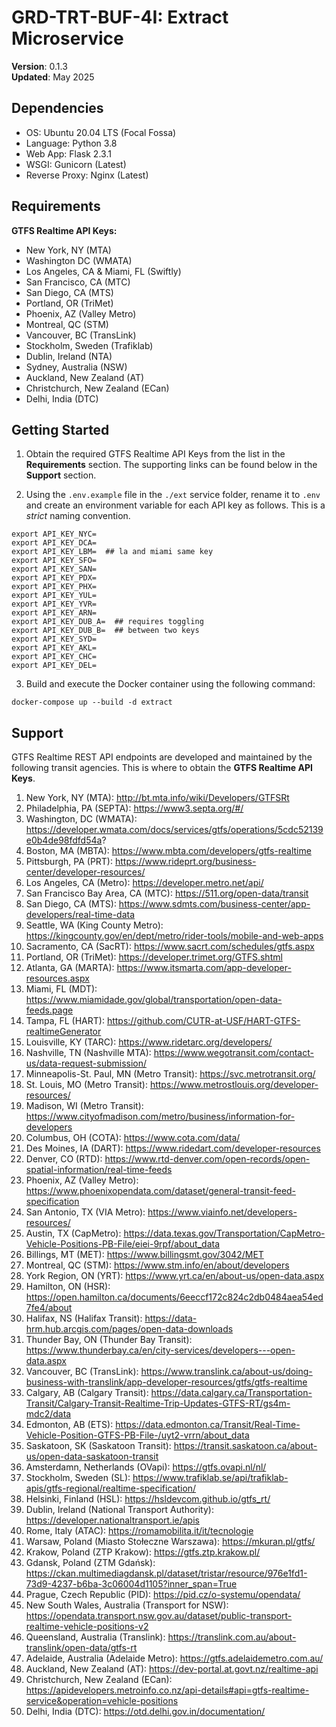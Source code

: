 # GRD-TRT-BUF-4I: Extract Microservice

__Version__: 0.1.3<br>
__Updated__: May 2025

## Dependencies
- OS: Ubuntu 20.04 LTS (Focal Fossa)
- Language: Python 3.8 
- Web App: Flask 2.3.1
- WSGI: Gunicorn (Latest)
- Reverse Proxy: Nginx (Latest)

## Requirements
__GTFS Realtime API Keys:__
- New York, NY (MTA)
- Washington DC (WMATA)
- Los Angeles, CA & Miami, FL (Swiftly)
- San Francisco, CA (MTC)
- San Diego, CA (MTS)
- Portland, OR (TriMet)
- Phoenix, AZ (Valley Metro)
- Montreal, QC (STM)
- Vancouver, BC (TransLink)
- Stockholm, Sweden (Trafiklab)
- Dublin, Ireland (NTA)
- Sydney, Australia (NSW)
- Auckland, New Zealand (AT)
- Christchurch, New Zealand (ECan)
- Delhi, India (DTC)

## Getting Started
1. Obtain the required GTFS Realtime API Keys from the list in the __Requirements__ section. The supporting links can be found below in the __Support__ section.

2. Using the `.env.example` file in the `./ext` service folder, rename it to `.env` and create an environment variable for each API key as follows. This is a _strict_ naming convention.
```
export API_KEY_NYC=
export API_KEY_DCA=
export API_KEY_LBM=  ## la and miami same key
export API_KEY_SFO=
export API_KEY_SAN=
export API_KEY_PDX=
export API_KEY_PHX=
export API_KEY_YUL=
export API_KEY_YVR=
export API_KEY_ARN=
export API_KEY_DUB_A=  ## requires toggling 
export API_KEY_DUB_B=  ## between two keys
export API_KEY_SYD=
export API_KEY_AKL=
export API_KEY_CHC=
export API_KEY_DEL=
```

3. Build and execute the Docker container using the following command:
```
docker-compose up --build -d extract
```

## Support
GTFS Realtime REST API endpoints are developed and maintained by the following transit agencies. This is where to obtain the __GTFS Realtime API Keys__.

1. New York, NY (MTA): http://bt.mta.info/wiki/Developers/GTFSRt
2. Philadelphia, PA (SEPTA): https://www3.septa.org/#/
3. Washington, DC (WMATA): https://developer.wmata.com/docs/services/gtfs/operations/5cdc52139e0b4de98fdfd54a?
4. Boston, MA (MBTA): https://www.mbta.com/developers/gtfs-realtime
5. Pittsburgh, PA (PRT): https://www.rideprt.org/business-center/developer-resources/
6. Los Angeles, CA (Metro): https://developer.metro.net/api/
7. San Francisco Bay Area, CA (MTC): https://511.org/open-data/transit
8. San Diego, CA (MTS): https://www.sdmts.com/business-center/app-developers/real-time-data
9. Seattle, WA (King County Metro): https://kingcounty.gov/en/dept/metro/rider-tools/mobile-and-web-apps
10. Sacramento, CA (SacRT): https://www.sacrt.com/schedules/gtfs.aspx
11. Portland, OR (TriMet): https://developer.trimet.org/GTFS.shtml
12. Atlanta, GA (MARTA): https://www.itsmarta.com/app-developer-resources.aspx
13. Miami, FL (MDT): https://www.miamidade.gov/global/transportation/open-data-feeds.page
14. Tampa, FL (HART): https://github.com/CUTR-at-USF/HART-GTFS-realtimeGenerator
15. Louisville, KY (TARC): https://www.ridetarc.org/developers/
16. Nashville, TN (Nashville MTA): https://www.wegotransit.com/contact-us/data-request-submission/
17. Minneapolis-St. Paul, MN (Metro Transit): https://svc.metrotransit.org/
18. St. Louis, MO (Metro Transit): https://www.metrostlouis.org/developer-resources/
19. Madison, WI (Metro Transit): https://www.cityofmadison.com/metro/business/information-for-developers
20. Columbus, OH (COTA): https://www.cota.com/data/
21. Des Moines, IA (DART): https://www.ridedart.com/developer-resources
22. Denver, CO (RTD): https://www.rtd-denver.com/open-records/open-spatial-information/real-time-feeds
23. Phoenix, AZ (Valley Metro): https://www.phoenixopendata.com/dataset/general-transit-feed-specification
24. San Antonio, TX (VIA Metro): https://www.viainfo.net/developers-resources/
25. Austin, TX (CapMetro): https://data.texas.gov/Transportation/CapMetro-Vehicle-Positions-PB-File/eiei-9rpf/about_data
26. Billings, MT (MET): https://www.billingsmt.gov/3042/MET
27. Montreal, QC (STM): https://www.stm.info/en/about/developers
28. York Region, ON (YRT): https://www.yrt.ca/en/about-us/open-data.aspx
29. Hamilton, ON (HSR): https://open.hamilton.ca/documents/6eeccf172c824c2db0484aea54ed7fe4/about
30. Halifax, NS (Halifax Transit): https://data-hrm.hub.arcgis.com/pages/open-data-downloads
31. Thunder Bay, ON (Thunder Bay Transit): https://www.thunderbay.ca/en/city-services/developers---open-data.aspx
32. Vancouver, BC (TransLink): https://www.translink.ca/about-us/doing-business-with-translink/app-developer-resources/gtfs/gtfs-realtime
33. Calgary, AB (Calgary Transit): https://data.calgary.ca/Transportation-Transit/Calgary-Transit-Realtime-Trip-Updates-GTFS-RT/gs4m-mdc2/data
34. Edmonton, AB (ETS): https://data.edmonton.ca/Transit/Real-Time-Vehicle-Position-GTFS-PB-File-/uyt2-vrrn/about_data
35. Saskatoon, SK (Saskatoon Transit): https://transit.saskatoon.ca/about-us/open-data-saskatoon-transit
36. Amsterdamn, Netherlands (OVapi): https://gtfs.ovapi.nl/nl/
37. Stockholm, Sweden (SL): https://www.trafiklab.se/api/trafiklab-apis/gtfs-regional/realtime-specification/
38. Helsinki, Finland (HSL): https://hsldevcom.github.io/gtfs_rt/
39. Dublin, Ireland (National Transport Authority): https://developer.nationaltransport.ie/apis
40. Rome, Italy (ATAC): https://romamobilita.it/it/tecnologie
41. Warsaw, Poland (Miasto Stołeczne Warszawa): https://mkuran.pl/gtfs/
42. Krakow, Poland (ZTP Krakow): https://gtfs.ztp.krakow.pl/
43. Gdansk, Poland (ZTM Gdańsk): https://ckan.multimediagdansk.pl/dataset/tristar/resource/976e1fd1-73d9-4237-b6ba-3c06004d1105?inner_span=True
44. Prague, Czech Republic (PID): https://pid.cz/o-systemu/opendata/
45. New South Wales, Australia (Transport for NSW): https://opendata.transport.nsw.gov.au/dataset/public-transport-realtime-vehicle-positions-v2
46. Queensland, Australia (Translink): https://translink.com.au/about-translink/open-data/gtfs-rt
47. Adelaide, Australia (Adelaide Metro): https://gtfs.adelaidemetro.com.au/
48. Auckland, New Zealand (AT): https://dev-portal.at.govt.nz/realtime-api
49. Christchurch, New Zealand (ECan): https://apidevelopers.metroinfo.co.nz/api-details#api=gtfs-realtime-service&operation=vehicle-positions
50. Delhi, India (DTC): https://otd.delhi.gov.in/documentation/